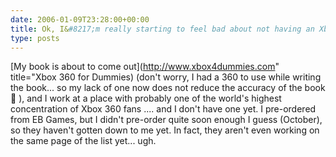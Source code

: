 ```yaml
---
date: 2006-01-09T23:28:00+00:00
title: Ok, I&#8217;m really starting to feel bad about not having an Xbox 360 yet&#8230;
type: posts
---
```

[My book is about to come out](http://www.xbox4dummies.com" title="Xbox 360 for Dummies) (don't worry, I had a 360 to use while writing the book... so my lack of one now does not reduce the accuracy of the book 🙂 ), and I work at a place with probably one of the world's highest concentration of Xbox 360 fans .... and I don't have one yet. I pre-ordered from EB Games, but I didn't pre-order quite soon enough I guess (October), so they haven't gotten down to me yet. In fact, they aren't even working on the same page of the list yet... ugh.
